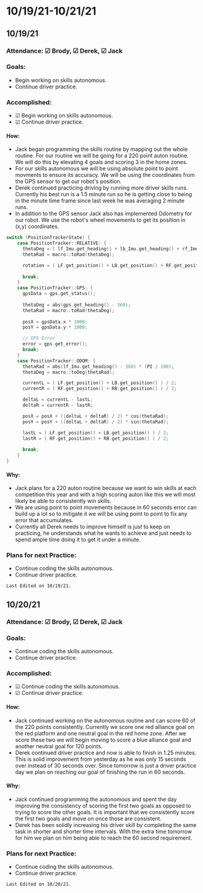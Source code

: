 # 10/19/21-10/21/21
## 10/19/21
### Attendance: &#9745; Brody, &#9745; Derek, &#9745; Jack
### Goals:
- Begin working on skills autonomous.
- Continue driver practice.
### Accomplished:
- &#9745; Begin working on skills autonomous.
- &#9745; Continue driver practice.
#### How:
- Jack began programming the skills routine by mapping out the whole routine. For our routine we will be going for a 220 point auton routine. We will do this by elevating 4 goals and scoring 3 in the home zones. 
- For our skills autonomous we will be using absolute point to point movments to ensure its accuracy. We will be using the coordinates from the GPS sensor to get our robot's position.
- Derek continued practicing driving by running more driver skills runs. Currently his best run is a 1.5 minute run so he is getting close to being in the minute time frame since last week he was averaging 2 minute runs.
- In addition to the GPS sensor Jack also has implemented Odometry for our robot. We use the robot's wheel movements to get its position in (x,y) coordinates.
```c++
switch (PositionTrackerState) {
    case PositionTracker::RELATIVE: {
      thetaDeg = ( lf_Imu.get_heading() + lb_Imu.get_heading() + rf_Imu.get_heading() + rb_Imu.get_heading() )/4;
      thetaRad = macro::toRad(thetaDeg);

      rotation = ( LF.get_position() + LB.get_position() + RF.get_position() + RB.get_position() ) /4;
      
      break;
    }
    case PositionTracker::GPS: {
      gpsData = gps.get_status();
      
      thetaDeg = abs(gps.get_heading() - 360);
      thetaRad = macro::toRad(thetaDeg);
      
      posX = gpsData.x * 1000;
      posY = gpsData.y * 1000;

      // GPS Error
      error = gps.get_error();
      break;
    }
    case PositionTracker::ODOM: {
      thetaRad = abs(lf_Imu.get_heading() - 360) * (PI / 180);
      thetaDeg = macro::toDeg(thetaRad);

      currentL = ( LF.get_position() + LB.get_position() ) / 2;
      currentR = ( RF.get_position() + RB.get_position() ) / 2;

      deltaL = currentL - lastL;
      deltaR = currentR - lastR;

      posX = posX + ((deltaL + deltaR) / 2) * cos(thetaRad);
      posY = posY + ((deltaL + deltaR) / 2) * sin(thetaRad);

      lastL = ( LF.get_position() + LB.get_position() ) / 2;
      lastR = ( RF.get_position() + RB.get_position() ) / 2;
      
      break;
    }
}
```
#### Why:
- Jack plans for a 220 auton routine because we want to win skills at each competition this year and with a high scoring auton like this we will most likely be able to consistently win skills.
- We are using point to point movements because in 60 seconds error can build up a lot so to mitigate it we will be using point to point to fix any error that accumulates.
- Currently all Derek needs to improve himself is just to keep on practicing, he understands what he wants to achieve and just needs to spend ample time doing it to get it under a minute.

### Plans for next Practice:
- Continue coding the skills autonomous.
- Continue driver practice.

```{important}
Last Edited on 10/19/21.
```

## 10/20/21
### Attendance: &#9745; Brody, &#9745; Derek, &#9745; Jack 
### Goals:
- Continue coding the skills autonomous.
- Continue driver practice.
### Accomplished:
- &#9745; Continue coding the skills autonomous.
- &#9745; Continue driver practice.
#### How:
- Jack continued working on the autonomous routine and can score 60 of the 220 points consistently. Currently we score one red alliance goal on the red platform and one neutral goal in the red home zone. After we score these two we will begin moving to score a blue alliance goal and another neutral goal for 120 points.
- Derek continued driver practice and now is able to finish in 1.25 minutes. This is solid improvement from yesterday as he was only 15 seconds over instead of 30 seconds over. Since tomorrow is just a driver practice day we plan on reaching our goal of finishing the run in 60 seconds.
#### Why:
- Jack continued programming the autonomous and spent the day improving the consistency of scoring the first two goals as opposed to trying to score the other goals. It is important that we consistently score the first two goals and move on once those are consistent.
- Derek has been solidly increasing his driver skill by completing the same task in shorter and shorter time intervals. With the extra time tomorrow for him we plan on him being able to reach the 60 second requirement. 
### Plans for next Practice:
- Continue coding the skills autonomous.
- Continue driver practice.

```{important}
Last Edited on 10/20/21.
```